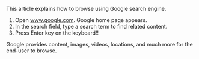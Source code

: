 This article explains how to browse using Google search engine. 
1. Open www.google.com. Google home page appears.
2. In the search field, type a search term to find related content. 
3. Press Enter key on the keyboard!! 

Google provides content, images, videos, locations, and much more for the end-user to browse. 

